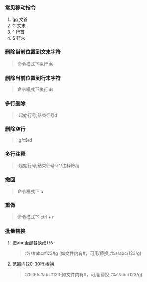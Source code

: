 ### 常见移动指令
1. gg 文首  
2. G 文末  
3. ^ 行首  
4. $ 行末  
### 删除当前位置到文末字符
> 命令模式下执行 `dG`
### 删除当前位置到行末字符
> 命令模式下执行 `d$`
### 多行删除
> :起始行号,结束行号d
### 删除空行
> :g/^$/d
### 多行注释
> :起始行号,结束行号s/^/注释符/g

### 撤回
> 命令模式下 u

### 重做
> 命令模式下 ctrl + r

### 批量替换
1. 把abc全部替换成123  
    > :%s#abc#123#g (如文件内有#，可用/替换,:%s/abc/123/g)  
2. 范围内(20-30行)替换  
    > :20,30s#abc#123(如文件内有#，可用/替换,:%s/abc/123/g)  